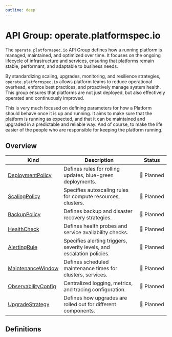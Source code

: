 ```yaml
---
outline: deep
---
```


# API Group: operate.platformspec.io
The `operate.platformspec.io` API Group defines how a running platform is managed, maintained, and optimized over time.  It focuses on the ongoing lifecycle of infrastructure and services, ensuring that platforms remain stable, performant, and adaptable to business needs.

By standardizing scaling, upgrades, monitoring, and resilience strategies, `operate.platformspec.io` allows platform teams to reduce operational overhead, enforce best practices, and proactively manage system health.  This group ensures that platforms are not just deployed, but also effectively operated and continuously improved.

This is very much focused on defining parameters for how a Platform should behave once it is up and running.  It aims to make sure that the platform is running as expected, and that it can be maintained and upgraded in a predictable and reliable way.  And of course, to make the life easier of the people who are responsible for keeping the platform running.

## Overview
| Kind | Description | Status |
| --- | --- | --- |
| [DeploymentPolicy](#deploymentpolicy) | Defines rules for rolling updates, blue-green deployments. | 📝&nbsp;Planned |
| [ScalingPolicy](#scalingpolicy) | Specifies autoscaling rules for compute resources, clusters. | 📝&nbsp;Planned |
| [BackupPolicy](#backuppolicy) | Defines backup and disaster recovery strategies. | 📝&nbsp;Planned |
| [HealthCheck](#healthcheck) | Defines health probes and service availability checks. | 📝&nbsp;Planned |
| [AlertingRule](#alertingrule) | Specifies alerting triggers, severity levels, and escalation policies. | 📝&nbsp;Planned |
| [MaintenanceWindow](#maintenancewindow) | Defines scheduled maintenance times for clusters, services. | 📝&nbsp;Planned |
| [ObservabilityConfig](#observabilityconfig) | Centralized logging, metrics, and tracing configuration. | 📝&nbsp;Planned |
| [UpgradeStrategy](#upgradestrategy) | Defines how upgrades are rolled out for different components. | 📝&nbsp;Planned |

## Definitions

